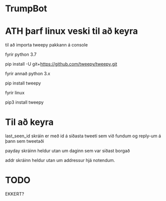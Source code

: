 # TrumpBot
# ATH þarf linux veski til að keyra
til að importa tweepy pakkann á console


fyrir python 3.7

pip install -U git+https://github.com/tweepy/tweepy.git


fyrir annað python 3.x

pip install tweepy

fyrir linux

pip3 install tweepy


# Til að keyra

last_seen_id skráin er með id á síðasta tweeti sem við fundum og reply-um á þann sem tweetaði

payday skráinn heldur utan um daginn sem var síðast borgað

addr skráinn heldur utan um addressur hjá notendum.


# TODO
EKKERT?
